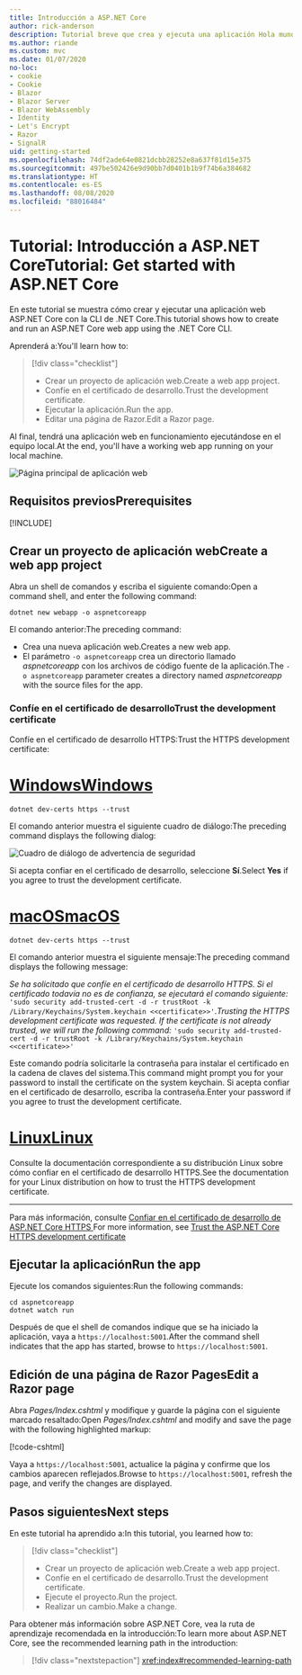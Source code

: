```yaml
---
title: Introducción a ASP.NET Core
author: rick-anderson
description: Tutorial breve que crea y ejecuta una aplicación Hola mundo básica mediante ASP.NET Core.
ms.author: riande
ms.custom: mvc
ms.date: 01/07/2020
no-loc:
- cookie
- Cookie
- Blazor
- Blazor Server
- Blazor WebAssembly
- Identity
- Let's Encrypt
- Razor
- SignalR
uid: getting-started
ms.openlocfilehash: 74df2ade64e0821dcbb28252e8a637f81d15e375
ms.sourcegitcommit: 497be502426e9d90bb7d0401b1b9f74b6a384682
ms.translationtype: HT
ms.contentlocale: es-ES
ms.lasthandoff: 08/08/2020
ms.locfileid: "88016484"
---
```

# <a name="tutorial-get-started-with-aspnet-core"></a><span data-ttu-id="e3c99-103">Tutorial: Introducción a ASP.NET Core</span><span class="sxs-lookup"><span data-stu-id="e3c99-103">Tutorial: Get started with ASP.NET Core</span></span>

<span data-ttu-id="e3c99-104">En este tutorial se muestra cómo crear y ejecutar una aplicación web ASP.NET Core con la CLI de .NET Core.</span><span class="sxs-lookup"><span data-stu-id="e3c99-104">This tutorial shows how to create and run an ASP.NET Core web app using the .NET Core CLI.</span></span>

<span data-ttu-id="e3c99-105">Aprenderá a:</span><span class="sxs-lookup"><span data-stu-id="e3c99-105">You'll learn how to:</span></span>

> [!div class="checklist"]
> * <span data-ttu-id="e3c99-106">Crear un proyecto de aplicación web.</span><span class="sxs-lookup"><span data-stu-id="e3c99-106">Create a web app project.</span></span>
> * <span data-ttu-id="e3c99-107">Confíe en el certificado de desarrollo.</span><span class="sxs-lookup"><span data-stu-id="e3c99-107">Trust the development certificate.</span></span>
> * <span data-ttu-id="e3c99-108">Ejecutar la aplicación.</span><span class="sxs-lookup"><span data-stu-id="e3c99-108">Run the app.</span></span>
> * <span data-ttu-id="e3c99-109">Editar una página de Razor.</span><span class="sxs-lookup"><span data-stu-id="e3c99-109">Edit a Razor page.</span></span>

<span data-ttu-id="e3c99-110">Al final, tendrá una aplicación web en funcionamiento ejecutándose en el equipo local.</span><span class="sxs-lookup"><span data-stu-id="e3c99-110">At the end, you'll have a working web app running on your local machine.</span></span>

![Página principal de aplicación web](_static/home-page.png)

## <a name="prerequisites"></a><span data-ttu-id="e3c99-112">Requisitos previos</span><span class="sxs-lookup"><span data-stu-id="e3c99-112">Prerequisites</span></span>

[!INCLUDE[](~/includes/3.1-SDK.md)]

## <a name="create-a-web-app-project"></a><span data-ttu-id="e3c99-113">Crear un proyecto de aplicación web</span><span class="sxs-lookup"><span data-stu-id="e3c99-113">Create a web app project</span></span>

<span data-ttu-id="e3c99-114">Abra un shell de comandos y escriba el siguiente comando:</span><span class="sxs-lookup"><span data-stu-id="e3c99-114">Open a command shell, and enter the following command:</span></span>

```dotnetcli
dotnet new webapp -o aspnetcoreapp
```

<span data-ttu-id="e3c99-115">El comando anterior:</span><span class="sxs-lookup"><span data-stu-id="e3c99-115">The preceding command:</span></span>

* <span data-ttu-id="e3c99-116">Crea una nueva aplicación web.</span><span class="sxs-lookup"><span data-stu-id="e3c99-116">Creates a new web app.</span></span>  
* <span data-ttu-id="e3c99-117">El parámetro `-o aspnetcoreapp` crea un directorio llamado *aspnetcoreapp* con los archivos de código fuente de la aplicación.</span><span class="sxs-lookup"><span data-stu-id="e3c99-117">The `-o aspnetcoreapp` parameter creates a directory named *aspnetcoreapp* with the source files for the app.</span></span>

### <a name="trust-the-development-certificate"></a><span data-ttu-id="e3c99-118">Confíe en el certificado de desarrollo</span><span class="sxs-lookup"><span data-stu-id="e3c99-118">Trust the development certificate</span></span>

<span data-ttu-id="e3c99-119">Confíe en el certificado de desarrollo HTTPS:</span><span class="sxs-lookup"><span data-stu-id="e3c99-119">Trust the HTTPS development certificate:</span></span>

# <a name="windows"></a>[<span data-ttu-id="e3c99-120">Windows</span><span class="sxs-lookup"><span data-stu-id="e3c99-120">Windows</span></span>](#tab/windows)

```dotnetcli
dotnet dev-certs https --trust
```

<span data-ttu-id="e3c99-121">El comando anterior muestra el siguiente cuadro de diálogo:</span><span class="sxs-lookup"><span data-stu-id="e3c99-121">The preceding command displays the following dialog:</span></span>

![Cuadro de diálogo de advertencia de seguridad](~/getting-started/_static/cert.png)

<span data-ttu-id="e3c99-123">Si acepta confiar en el certificado de desarrollo, seleccione **Sí**.</span><span class="sxs-lookup"><span data-stu-id="e3c99-123">Select **Yes** if you agree to trust the development certificate.</span></span>

# <a name="macos"></a>[<span data-ttu-id="e3c99-124">macOS</span><span class="sxs-lookup"><span data-stu-id="e3c99-124">macOS</span></span>](#tab/macos)

```dotnetcli
dotnet dev-certs https --trust
```

<span data-ttu-id="e3c99-125">El comando anterior muestra el siguiente mensaje:</span><span class="sxs-lookup"><span data-stu-id="e3c99-125">The preceding command displays the following message:</span></span>

<span data-ttu-id="e3c99-126">*Se ha solicitado que confíe en el certificado de desarrollo HTTPS. Si el certificado todavía no es de confianza, se ejecutará el comando siguiente:* `'sudo security add-trusted-cert -d -r trustRoot -k /Library/Keychains/System.keychain <<certificate>>'`.</span><span class="sxs-lookup"><span data-stu-id="e3c99-126">*Trusting the HTTPS development certificate was requested. If the certificate is not already trusted, we will run the following command:* `'sudo security add-trusted-cert -d -r trustRoot -k /Library/Keychains/System.keychain <<certificate>>'`</span></span>

<span data-ttu-id="e3c99-127">Este comando podría solicitarle la contraseña para instalar el certificado en la cadena de claves del sistema.</span><span class="sxs-lookup"><span data-stu-id="e3c99-127">This command might prompt you for your password to install the certificate on the system keychain.</span></span> <span data-ttu-id="e3c99-128">Si acepta confiar en el certificado de desarrollo, escriba la contraseña.</span><span class="sxs-lookup"><span data-stu-id="e3c99-128">Enter your password if you agree to trust the development certificate.</span></span>

# <a name="linux"></a>[<span data-ttu-id="e3c99-129">Linux</span><span class="sxs-lookup"><span data-stu-id="e3c99-129">Linux</span></span>](#tab/linux)

<span data-ttu-id="e3c99-130">Consulte la documentación correspondiente a su distribución Linux sobre cómo confiar en el certificado de desarrollo HTTPS.</span><span class="sxs-lookup"><span data-stu-id="e3c99-130">See the documentation for your Linux distribution on how to trust the HTTPS development certificate.</span></span>

---

<span data-ttu-id="e3c99-131">Para más información, consulte [Confiar en el certificado de desarrollo de ASP.NET Core HTTPS ](xref:security/enforcing-ssl#trust-the-aspnet-core-https-development-certificate-on-windows-and-macos)</span><span class="sxs-lookup"><span data-stu-id="e3c99-131">For more information, see [Trust the ASP.NET Core HTTPS development certificate](xref:security/enforcing-ssl#trust-the-aspnet-core-https-development-certificate-on-windows-and-macos)</span></span>

## <a name="run-the-app"></a><span data-ttu-id="e3c99-132">Ejecutar la aplicación</span><span class="sxs-lookup"><span data-stu-id="e3c99-132">Run the app</span></span>

<span data-ttu-id="e3c99-133">Ejecute los comandos siguientes:</span><span class="sxs-lookup"><span data-stu-id="e3c99-133">Run the following commands:</span></span>

```dotnetcli
cd aspnetcoreapp
dotnet watch run
```

<span data-ttu-id="e3c99-134">Después de que el shell de comandos indique que se ha iniciado la aplicación, vaya a `https://localhost:5001`.</span><span class="sxs-lookup"><span data-stu-id="e3c99-134">After the command shell indicates that the app has started, browse to `https://localhost:5001`.</span></span>

## <a name="edit-a-no-locrazor-page"></a><span data-ttu-id="e3c99-135">Edición de una página de Razor Pages</span><span class="sxs-lookup"><span data-stu-id="e3c99-135">Edit a Razor page</span></span>

<span data-ttu-id="e3c99-136">Abra *Pages/Index.cshtml* y modifique y guarde la página con el siguiente marcado resaltado:</span><span class="sxs-lookup"><span data-stu-id="e3c99-136">Open *Pages/Index.cshtml* and modify and save the page with the following highlighted markup:</span></span>

[!code-cshtml[](sample/index.cshtml?highlight=9)]

<span data-ttu-id="e3c99-137">Vaya a `https://localhost:5001`, actualice la página y confirme que los cambios aparecen reflejados.</span><span class="sxs-lookup"><span data-stu-id="e3c99-137">Browse to `https://localhost:5001`, refresh the page, and verify the changes are displayed.</span></span>

## <a name="next-steps"></a><span data-ttu-id="e3c99-138">Pasos siguientes</span><span class="sxs-lookup"><span data-stu-id="e3c99-138">Next steps</span></span>

<span data-ttu-id="e3c99-139">En este tutorial ha aprendido a:</span><span class="sxs-lookup"><span data-stu-id="e3c99-139">In this tutorial, you learned how to:</span></span>

> [!div class="checklist"]
> * <span data-ttu-id="e3c99-140">Crear un proyecto de aplicación web.</span><span class="sxs-lookup"><span data-stu-id="e3c99-140">Create a web app project.</span></span>
> * <span data-ttu-id="e3c99-141">Confíe en el certificado de desarrollo.</span><span class="sxs-lookup"><span data-stu-id="e3c99-141">Trust the development certificate.</span></span>
> * <span data-ttu-id="e3c99-142">Ejecute el proyecto.</span><span class="sxs-lookup"><span data-stu-id="e3c99-142">Run the project.</span></span>
> * <span data-ttu-id="e3c99-143">Realizar un cambio.</span><span class="sxs-lookup"><span data-stu-id="e3c99-143">Make a change.</span></span>

<span data-ttu-id="e3c99-144">Para obtener más información sobre ASP.NET Core, vea la ruta de aprendizaje recomendada en la introducción:</span><span class="sxs-lookup"><span data-stu-id="e3c99-144">To learn more about ASP.NET Core, see the recommended learning path in the introduction:</span></span>

> [!div class="nextstepaction"]
> <xref:index#recommended-learning-path>
